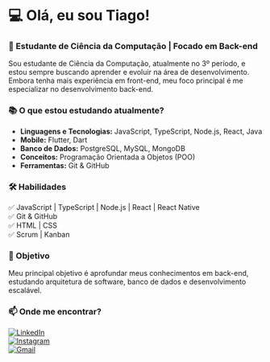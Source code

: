 # 💻 Olá, eu sou Tiago!  
### 🚀 Estudante de Ciência da Computação | Focado em Back-end  

Sou estudante de Ciência da Computação, atualmente no 3º período, e estou sempre buscando aprender e evoluir na área de desenvolvimento. Embora tenha mais experiência em front-end, meu foco principal é me especializar no desenvolvimento back-end.  

### 📚 O que estou estudando atualmente?  
- **Linguagens e Tecnologias:** JavaScript, TypeScript, Node.js, React, Java
- **Mobile:** Flutter, Dart
- **Banco de Dados:** PostgreSQL, MySQL, MongoDB 
- **Conceitos:** Programação Orientada a Objetos (POO)  
- **Ferramentas:** Git & GitHub

### 🛠️ Habilidades  
✅ JavaScript | TypeScript | Node.js | React | React Native   
✅ Git & GitHub  
✅ HTML | CSS  
✅ Scrum | Kanban 

### 🎯 Objetivo  
Meu principal objetivo é aprofundar meus conhecimentos em back-end, estudando arquitetura de software, banco de dados e desenvolvimento escalável.  

### 📫 Onde me encontrar?  
[![LinkedIn](https://img.shields.io/badge/-LinkedIn-blue?style=for-the-badge&logo=linkedin&logoColor=white)](https://www.linkedin.com/in/otiagopereiraa/)  
[![Instagram](https://img.shields.io/badge/-Instagram-E4405F?style=for-the-badge&logo=instagram&logoColor=white)](https://instagram.com/etiagu)  
[![Gmail](https://img.shields.io/badge/-Gmail-D14836?style=for-the-badge&logo=gmail&logoColor=white)](mailto:tiagopereira14200@gmail.com)  
